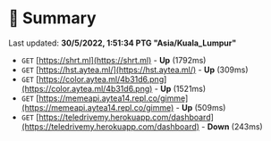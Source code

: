 # 📖 Summary
Last updated: **30/5/2022, 1:51:34 PTG "Asia/Kuala_Lumpur"**

- `GET` [https://shrt.ml](https://shrt.ml) - **Up** (1792ms)
- `GET` [https://hst.aytea.ml/](https://hst.aytea.ml/) - **Up** (309ms)
- `GET` [https://color.aytea.ml/4b31d6.png](https://color.aytea.ml/4b31d6.png) - **Up** (1521ms)
- `GET` [https://memeapi.aytea14.repl.co/gimme](https://memeapi.aytea14.repl.co/gimme) - **Up** (509ms)
- `GET` [https://teledrivemy.herokuapp.com/dashboard](https://teledrivemy.herokuapp.com/dashboard) - **Down** (243ms)
